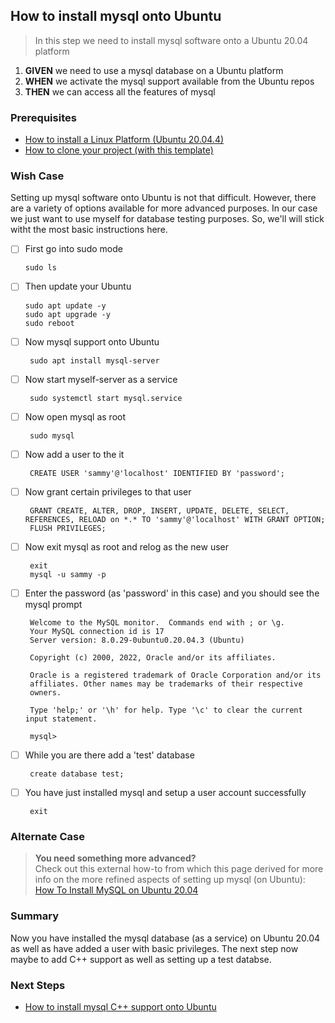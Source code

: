 


## How to install mysql onto Ubuntu
> In this step we need to install mysql software onto a Ubuntu 20.04 platform

 1. **GIVEN** we need to use a mysql database on a Ubuntu platform
 2. **WHEN** we activate the mysql support available from the Ubuntu repos
 3. **THEN** we can access all the features of mysql

### Prerequisites
  - [How to install a Linux Platform (Ubuntu 20.04.4)](https://github.com/perriera/extras_dbo/blob/dev/docs/UBUNTU.md)
  - [How to clone your project (with this template)](https://github.com/perriera/extras_dbo/blob/dev/docs/CLONE.md)

 
### Wish Case
Setting up mysql software onto Ubuntu is not that difficult. However, there are a variety of options available for more advanced purposes. In our case we just want to use myself for database testing purposes. So, we'll will stick witht the most basic instructions here.

  - [ ] First go into sudo mode

		sudo ls

  - [ ] Then update your Ubuntu
	
		sudo apt update -y
		sudo apt upgrade -y
		sudo reboot
	
 - [ ] Now mysql support onto Ubuntu

		sudo apt install mysql-server

 - [ ] Now start myself-server as a service

		sudo systemctl start mysql.service

 - [ ] Now open mysql as root 

		sudo mysql
		
 - [ ] Now add a user to the it
		
		CREATE USER 'sammy'@'localhost' IDENTIFIED BY 'password';

 - [ ] Now grant certain privileges to that user

		GRANT CREATE, ALTER, DROP, INSERT, UPDATE, DELETE, SELECT, REFERENCES, RELOAD on *.* TO 'sammy'@'localhost' WITH GRANT OPTION;
		FLUSH PRIVILEGES;

 - [ ] Now exit mysql as root and relog as the new user

		exit
		mysql -u sammy -p

 - [ ] Enter the password (as 'password' in this case) and you should see the mysql prompt

		Welcome to the MySQL monitor.  Commands end with ; or \g.
		Your MySQL connection id is 17
		Server version: 8.0.29-0ubuntu0.20.04.3 (Ubuntu)

		Copyright (c) 2000, 2022, Oracle and/or its affiliates.

		Oracle is a registered trademark of Oracle Corporation and/or its
		affiliates. Other names may be trademarks of their respective
		owners.

		Type 'help;' or '\h' for help. Type '\c' to clear the current input statement.

		mysql> 

 - [ ] While you are there add a 'test' database

		create database test;
		
 - [ ] You have just installed mysql and setup a user account successfully

		exit
	

### Alternate Case 
> **You need something more advanced?** </br>
>	Check out this external how-to from which this page derived for more info on the more refined aspects of setting up mysql (on Ubuntu):
[How To Install MySQL on Ubuntu 20.04](https://www.digitalocean.com/community/tutorials/how-to-install-mysql-on-ubuntu-20-04)

### Summary 
Now you have installed the mysql database (as a service) on Ubuntu 20.04 as well as have added a user with basic privileges. The next step now maybe to add C++ support as well as setting up a test databse.

### Next Steps
 - [How to install mysql C++ support onto Ubuntu](https://github.com/perriera/extras_dbo/blob/dev/docs/mysql/CPP.md)


